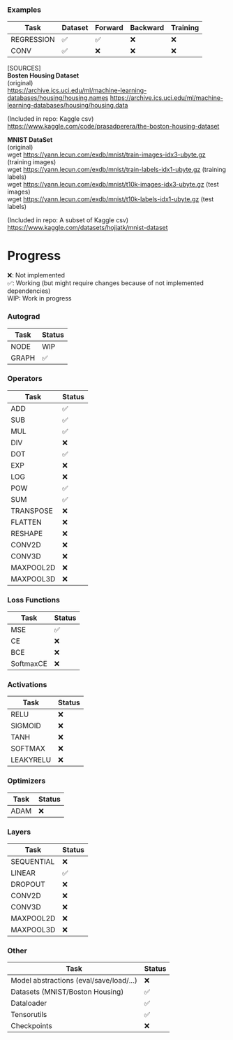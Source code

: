### Examples

| Task       | Dataset | Forward | Backward | Training |
|------------|---------|---------|----------|----------|
| REGRESSION |   ✅    |   ✅    |    ❌    |    ❌    |
| CONV       |   ✅    |   ❌    |    ❌    |    ❌    |

[SOURCES]  
**Bosten Housing Dataset**  
(original)  
https://archive.ics.uci.edu/ml/machine-learning-databases/housing/housing.names
https://archive.ics.uci.edu/ml/machine-learning-databases/housing/housing.data

(Included in repo: Kaggle csv)  
https://www.kaggle.com/code/prasadperera/the-boston-housing-dataset

**MNIST DataSet**  
(original)  
wget https://yann.lecun.com/exdb/mnist/train-images-idx3-ubyte.gz  (training images)  
wget https://yann.lecun.com/exdb/mnist/train-labels-idx1-ubyte.gz (training labels)  
wget https://yann.lecun.com/exdb/mnist/t10k-images-idx3-ubyte.gz  (test images)  
wget https://yann.lecun.com/exdb/mnist/t10k-labels-idx1-ubyte.gz  (test labels)  

(Included in repo: A subset of Kaggle csv)  
https://www.kaggle.com/datasets/hojjatk/mnist-dataset

# Progress

❌: Not implemented  
✅: Working (but might require changes because of not implemented dependencies)  
WIP: Work in progress  

### Autograd

| Task        | Status |
|-------------|--------|
| NODE        |  WIP   |
| GRAPH       |   ✅   |

### Operators

| Task       | Status |
|------------|--------|
| ADD        |   ✅   |
| SUB        |   ✅   |
| MUL        |   ✅   |
| DIV        |   ❌   |
| DOT        |   ✅   |
| EXP        |   ❌   |
| LOG        |   ❌   |
| POW        |   ✅   |
| SUM        |   ✅   |
| TRANSPOSE  |   ❌   |
| FLATTEN    |   ❌   |
| RESHAPE    |   ❌   |
| CONV2D     |   ❌   |
| CONV3D     |   ❌   |
| MAXPOOL2D  |   ❌   |
| MAXPOOL3D  |   ❌   |

### Loss Functions

| Task      | Status |
|-----------|--------|
| MSE       |   ✅   |
| CE        |   ❌   |
| BCE       |   ❌   |
| SoftmaxCE |   ❌   |

### Activations

| Task      | Status |
|-----------|--------|
| RELU      |   ❌   |
| SIGMOID   |   ❌   |
| TANH      |   ❌   |
| SOFTMAX   |   ❌   |
| LEAKYRELU |   ❌   |

### Optimizers

| Task  | Status |
|-------|--------|
| ADAM  |   ❌   |

### Layers

| Task       | Status |
|------------|--------|
| SEQUENTIAL |   ❌   |
| LINEAR     |   ✅   |
| DROPOUT    |   ❌   |
| CONV2D     |   ❌   |
| CONV3D     |   ❌   |
| MAXPOOL2D  |   ❌   |
| MAXPOOL3D  |   ❌   |

### Other

| Task                          | Status |
|-------------------------------|--------|
| Model abstractions (eval/save/load/...) |   ❌   |
| Datasets (MNIST/Boston Housing)         |   ✅   |
| Dataloader                    |   ✅   |
| Tensorutils                   |   ✅   |
| Checkpoints                   |   ❌   |
